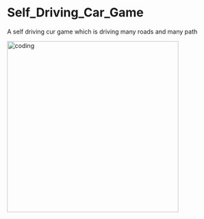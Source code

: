 # Self_Driving_Car_Game
A  self driving cur game which is driving many roads and many path 

<img align="left" alt="coding" width="400" src="https://media3.giphy.com/media/v1.Y2lkPTc5MGI3NjExbW9yM215OWl3bWNtMmdlc3NqM25pMmZ5aDd6bjBtcHVkZDg2Y2d1NyZlcD12MV9pbnRlcm5hbF9naWZfYnlfaWQmY3Q9Zw/dZsnSUuu0ENbZEIGJd/giphy.gif">
